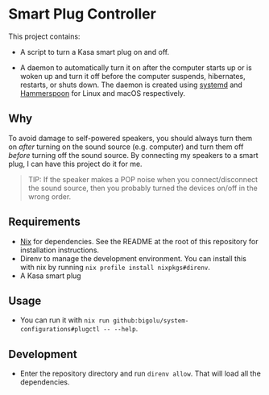 # Smart Plug Controller

This project contains:

- A script to turn a Kasa smart plug on and off.

- A daemon to automatically turn it on after the computer starts up or is woken
  up and turn it off before the computer suspends, hibernates, restarts, or
  shuts down. The daemon is created using [systemd][systemd] and
  [Hammerspoon][hammerspoon] for Linux and macOS respectively.

## Why

To avoid damage to self-powered speakers, you should always turn them on _after_
turning on the sound source (e.g. computer) and turn them off _before_ turning
off the sound source. By connecting my speakers to a smart plug, I can have this
project do it for me.

> TIP: If the speaker makes a POP noise when you connect/disconnect the sound
> source, then you probably turned the devices on/off in the wrong order.

## Requirements

- [Nix](https://nixos.org/) for dependencies. See the README at the root of this
  repository for installation instructions.
- Direnv to manage the development environment. You can install this with nix by
  running `nix profile install nixpkgs#direnv`.
- A Kasa smart plug

## Usage

- You can run it with
  `nix run github:bigolu/system-configurations#plugctl -- --help`.

## Development

- Enter the repository directory and run `direnv allow`. That will load all the
  dependencies.

[systemd]: https://systemd.io/
[hammerspoon]: https://www.hammerspoon.org/
